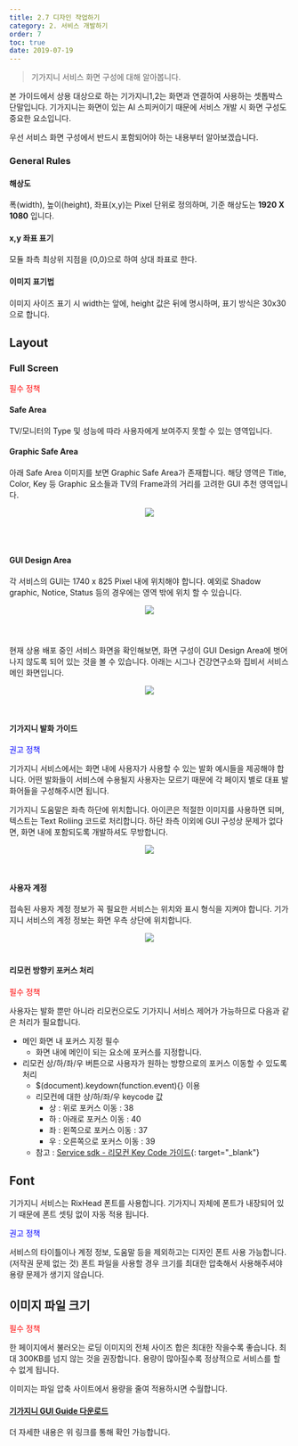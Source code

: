 ```yaml
---
title: 2.7 디자인 작업하기
category: 2. 서비스 개발하기
order: 7
toc: true
date: 2019-07-19
---
```


> 기가지니 서비스 화면 구성에 대해 알아봅니다.

본 가이드에서 상용 대상으로 하는 기가지니1,2는 화면과 연결하여 사용하는 셋톱박스 단말입니다.  기가지니는 화면이 있는 AI 스피커이기 때문에 서비스 개발 시 화면 구성도 중요한 요소입니다.

우선 서비스 화면 구성에서 반드시 포함되어야 하는 내용부터 알아보겠습니다.

### General Rules

#### 해상도

폭(width), 높이(height), 좌표(x,y)는 Pixel 단위로 정의하며, 기준 해상도는 **1920 X 1080** 입니다.

#### x,y 좌표 표기

모듈 좌측 최상위 지점을 (0,0)으로 하여 상대 좌표로 한다.

#### 이미지 표기법

이미지 사이즈 표기 시 width는 앞에, height 값은 뒤에 명시하며, 표기 방식은 30x30으로 합니다.

## Layout

### Full Screen

<span style="color:red">필수 정책</span>

#### Safe Area

TV/모니터의 Type 및 성능에 따라 사용자에게 보여주지 못할 수 있는 영역입니다.

#### Graphic Safe Area

아래 Safe Area 이미지를 보면 Graphic Safe Area가 존재합니다. 해당 영역은 Title, Color, Key 등 Graphic 요소들과 TV의 Frame과의 거리를 고려한 GUI 추천 영역입니다. 

<center><img src = "https://user-images.githubusercontent.com/36177711/61501304-c0590d80-aa09-11e9-87b8-c3f9ef9ee1c4.png" style="margin-bottom:50px"></center>

#### GUI Design Area

각 서비스의 GUI는 1740 x 825 Pixel 내에 위치해야 합니다. 예외로 Shadow graphic, Notice, Status 등의 경우에는 영역 밖에 위치 할 수 있습니다. 

<center><img src = "https://user-images.githubusercontent.com/36177711/61503520-fbac0a00-aa12-11e9-9a13-bd01f793d49e.png" style="margin-bottom:40px"></center>

현재 상용 배포 중인 서비스 화면을 확인해보면, 화면 구성이 GUI Design Area에 벗어나지 않도록 되어 있는 것을 볼 수 있습니다. 아래는 시그나 건강연구소와 집비서 서비스 메인 화면입니다.

<center><img src = "https://user-images.githubusercontent.com/36177711/61503392-9526ec00-aa12-11e9-881f-201891b94626.png" style="margin-bottom:30px"></center>

#### 기가지니 발화 가이드

<span style="color:blue">권고 정책</span>

기가지니 서비스에서는 화면 내에 사용자가 사용할 수 있는 발화 예시들을 제공해야 합니다. 어떤 발화들이 서비스에 수용될지 사용자는 모르기 때문에 각 페이지 별로 대표 발화어들을 구성해주시면 됩니다.

기가지니 도움말은 좌측 하단에 위치합니다. 아이콘은 적절한 이미지를 사용하면 되며, 텍스트는 Text Roliing 코드로 처리합니다. 하단 좌측 이외에 GUI 구성상 문제가 없다면, 화면 내에 포함되도록 개발하셔도 무방합니다.

<center><img src = "https://user-images.githubusercontent.com/36177711/61503720-cb18a000-aa13-11e9-933e-c6140a9b2018.png" style="margin-bottom:30px"></center>

#### 사용자 계정

접속된 사용자 계정 정보가 꼭 필요한 서비스는 위치와 표시 형식을 지켜야 합니다. 기가지니 서비스의 계정 정보는 화면 우측 상단에 위치합니다. 

<center><img src = "https://user-images.githubusercontent.com/36177711/61503980-c0aad600-aa14-11e9-83d2-4df61cbc8500.png" style="margin-bottom:20px"></center>

#### 리모컨 방향키 포커스 처리

<span style="color:red">필수 정책</span>

사용자는 발화 뿐만 아니라 리모컨으로도 기가지니 서비스 제어가 가능하므로 다음과 같은 처리가 필요합니다.

- 메인 화면 내 포커스 지정 필수
  - 화면 내에 메인이 되는 요소에 포커스를 지정합니다.
- 리모컨 상/하/좌/우 버튼으로 사용자가 원하는 방향으로의 포커스 이동할 수 있도록 처리
  - $(document).keydown(function.event){} 이용
  - 리모컨에 대한 상/하/좌/우 keycode 값
    - 상 : 위로 포커스 이동 : 38
    - 하 : 아래로 포커스 이동 : 40
    - 좌 : 왼쪽으로 포커스 이동 : 37
    - 우 : 오른쪽으로 포커스 이동 : 39
  - 참고 : [Service sdk - 리모컨 Key Code 가이드](https://github.com/GiGAGenie-ServiceSDK/UserGuide/wiki/참고사항#리모컨-key-code-가이드){: target="_blank"}

## Font

기가지니 서비스는 RixHead 폰트를 사용합니다. 기가지니 자체에 폰트가 내장되어 있기 때문에 폰트 셋팅 없이 자동 적용 됩니다.

<span style="color:blue">권고 정책</span>

서비스의 타이틀이나 계정 정보, 도움말 등을 제외하고는 디자인 폰트 사용 가능합니다. (저작권 문제 없는 것)
폰트 파일을 사용할 경우 크기를 최대한 압축해서 사용해주셔야 용량 문제가 생기지 않습니다.

## 이미지 파일 크기

<span style="color:red">필수 정책</span>

한 페이지에서 불러오는 로딩 이미지의 전체 사이즈 합은 최대한 작을수록 좋습니다.
최대 300KB를 넘지 않는 것을 권장합니다. 용량이 많아질수록 정상적으로 서비스를 할 수 없게 됩니다.

이미지는 파일 압축 사이트에서 용량을 줄여 적용하시면 수월합니다.

#### [기가지니 GUI Guide 다운로드](https://docs.google.com/uc?export=download&id=1EBgh_KJmhPpsfuwB6z6aum93MNo-3Q40)

더 자세한 내용은 위 링크를 통해 확인 가능합니다. 